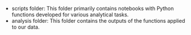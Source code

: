- scripts folder: This folder primarily contains notebooks with Python functions developed for various analytical tasks.
- analysis folder: This folder contains the outputs of the functions applied to our data.
